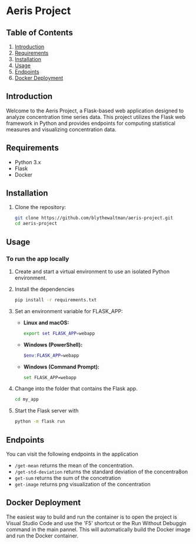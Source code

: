 # Aeris Project

## Table of Contents

1. [Introduction](#introduction)
2. [Requirements](#requirements)
3. [Installation](#installation)
4. [Usage](#usage)
5. [Endpoints](#endpoints)
6. [Docker Deployment](#docker-deployment)

## Introduction

Welcome to the Aeris Project, a Flask-based web application designed to analyze concentration time series data. This project utilizes the Flask web framework in Python and provides endpoints for computing statistical measures and visualizing concentration data.

## Requirements

- Python 3.x
- Flask
- Docker

## Installation

1. Clone the repository:
   ```bash
   git clone https://github.com/blythewaltman/aeris-project.git
   cd aeris-project
   ```

## Usage

### **To run the app locally**

1. Create and start a virtual environment to use an isolated Python environment.

2. Install the dependencies

   ```bash
   pip install -r requirements.txt
   ```

3. Set an environment variable for FLASK_APP:

   - **Linux and macOS:**

     ```bash
     export set FLASK_APP=webapp
     ```

   - **Windows (PowerShell):**

     ```powershell
     $env:FLASK_APP=webapp
     ```

   - **Windows (Command Prompt):**
     ```bash
     set FLASK_APP=webapp
     ```

4. Change into the folder that contains the Flask app.
   ```bash
   cd my_app
   ```
5. Start the Flask server with
   ```bash
   python -m flask run
   ```

## Endpoints

You can visit the following endpoints in the application

- `/get-mean` returns the mean of the concentration.
- `/get-std-deviation` returns the standard deviation of the concentra8on
- `get-sum` returns the sum of the concetration
- `get-image` returns png visualization of the concentration

## Docker Deployment

The easiest way to build and run the container is to open the project is Visual Studio Code and use the 'F5' shortcut or the Run Without Debuggin command in the main pannel. This will automatically build the Docker image and run the Docker container.

